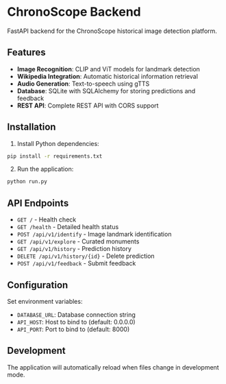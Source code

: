 # ChronoScope Backend

FastAPI backend for the ChronoScope historical image detection platform.

## Features

- **Image Recognition**: CLIP and ViT models for landmark detection
- **Wikipedia Integration**: Automatic historical information retrieval
- **Audio Generation**: Text-to-speech using gTTS
- **Database**: SQLite with SQLAlchemy for storing predictions and feedback
- **REST API**: Complete REST API with CORS support

## Installation

1. Install Python dependencies:
```bash
pip install -r requirements.txt
```

2. Run the application:
```bash
python run.py
```

## API Endpoints

- `GET /` - Health check
- `GET /health` - Detailed health status
- `POST /api/v1/identify` - Image landmark identification
- `GET /api/v1/explore` - Curated monuments
- `GET /api/v1/history` - Prediction history
- `DELETE /api/v1/history/{id}` - Delete prediction
- `POST /api/v1/feedback` - Submit feedback

## Configuration

Set environment variables:
- `DATABASE_URL`: Database connection string
- `API_HOST`: Host to bind to (default: 0.0.0.0)
- `API_PORT`: Port to bind to (default: 8000)

## Development

The application will automatically reload when files change in development mode.
